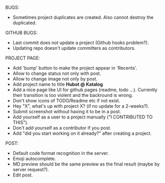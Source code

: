 BUGS:
 * Sometimes project duplicates are created. Also cannot destroy the duplicated.

GITHUB BUGS:
 * Last commit does not update a project (Github hooks problem?).
 * Updating repo doesn't update committers as contributors.

PROJECT PAGE:
 * Add 'bump' button to make the project appear in 'Recents'.
 * Allow to change status not only with post. 
 * Allow to change image not only by post.
 * Add project name to title **Hubot @ Katalog**
 * Add a nice page like UI for github pages (readme, todo ...). Currently their transition is too violent and the backround is wrong.
 * Don't show icons of TODO/Readme etc if not exist.
 * Hey "X", what's up with project X? (if no update for a 2-weeks?).
 * Submit screenshot without having it to be in a post.
 * Add yourself as a user to a project manually ("I CONTRIBUTED TO THIS").
 * Don't add yourself as a contributor if you post.
 * Add "did you start working on it already?" after creating a project.

POST:
   * Default code format recognition in the server.
   * Emoji autocomplete.
   * MD preview should be the same preview as the final result (maybe by server request?).
   * Edit post.
